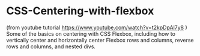 # CSS-Centering-with-flexbox
(from youtube tutorial https://www.youtube.com/watch?v=t2kpDpAl7y8 )
Some of the basics on centering with CSS Flexbox, including how to vertically center and horizontally center Flexbox rows and columns, reverse rows and columns, and nested divs.


